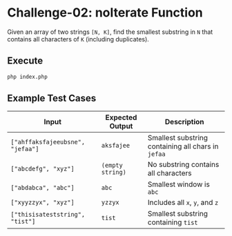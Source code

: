 # Challenge-02: noIterate Function

Given an array of two strings `[N, K]`, find the smallest substring in `N` that contains all characters of `K` (including duplicates).

## Execute

```bash
php index.php
```

## Example Test Cases

| Input                            | Expected Output     | Description                                        |
| -------------------------------- | ------------------- | -------------------------------------------------- |
| `["ahffaksfajeeubsne", "jefaa"]` | `aksfajee`          | Smallest substring containing all chars in `jefaa` |
| `["abcdefg", "xyz"]`             | ` (empty string) `  | No substring contains all characters               |
| `["abdabca", "abc"]`             | `abc`               | Smallest window is `abc`                           |
| `["xyyzzyx", "xyz"]`             | `yzzyx`             | Includes all `x`, `y`, and `z`                     |
| `["thisisateststring", "tist"]`  | `tist`              | Smallest substring containing `tist`               |
